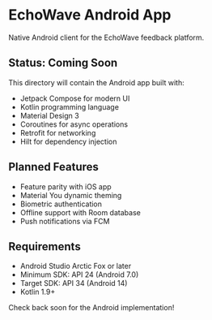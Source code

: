 # EchoWave Android App

Native Android client for the EchoWave feedback platform.

## Status: Coming Soon

This directory will contain the Android app built with:
- Jetpack Compose for modern UI
- Kotlin programming language
- Material Design 3
- Coroutines for async operations
- Retrofit for networking
- Hilt for dependency injection

## Planned Features
- Feature parity with iOS app
- Material You dynamic theming
- Biometric authentication
- Offline support with Room database
- Push notifications via FCM

## Requirements
- Android Studio Arctic Fox or later
- Minimum SDK: API 24 (Android 7.0)
- Target SDK: API 34 (Android 14)
- Kotlin 1.9+

Check back soon for the Android implementation! 